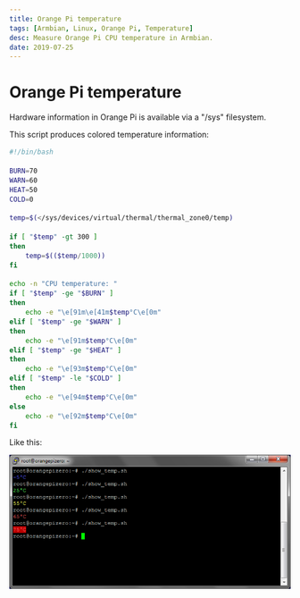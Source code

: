 ```yaml
---
title: Orange Pi temperature
tags: [Armbian, Linux, Orange Pi, Temperature]
desc: Measure Orange Pi CPU temperature in Armbian.
date: 2019-07-25
---
```


# Orange Pi temperature

Hardware information in Orange Pi is available via a "/sys" filesystem.

This script produces colored temperature information:

```bash
#!/bin/bash

BURN=70
WARN=60
HEAT=50
COLD=0

temp=$(</sys/devices/virtual/thermal/thermal_zone0/temp)

if [ "$temp" -gt 300 ]
then
    temp=$(($temp/1000))
fi

echo -n "CPU temperature: "
if [ "$temp" -ge "$BURN" ]
then
    echo -e "\e[91m\e[41m$temp°C\e[0m"
elif [ "$temp" -ge "$WARN" ]
then
    echo -e "\e[91m$temp°C\e[0m"
elif [ "$temp" -ge "$HEAT" ]
then
    echo -e "\e[93m$temp°C\e[0m"
elif [ "$temp" -le "$COLD" ]
then
    echo -e "\e[94m$temp°C\e[0m"
else
    echo -e "\e[92m$temp°C\e[0m"
fi
```

Like this:

![Temperature output](/resources/orange-pi-temperature/screenshot.png)